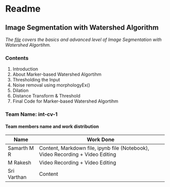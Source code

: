 # **Readme**

## **Image Segmentation with Watershed Algorithm**

_The [file](https://github.com/SamarthMR/Intern-Work/blob/main/int-cv-1/Image%20Segmentation%20with%20Watershed%20Algorithm/Image%20Segmentation%20with%20Watershed%20Algorithm.md) covers the basics and advanced level of Image Segmentation with Watershed Algortihm._

### **Contents**

1. Introduction
2. About Marker-based Watershed Algortihm
3. Thresholding the Input
4. Noise removal using morphologyEx()
5. Dilation
6. Distance Transform & Threshold
7. Final Code for Marker-based Watershed Algortihm

### **Team Name: int-cv-1**
#### **Team members name and work distribution**
| Name | Work Done |
| ------ | ------ |
| Samarth M R | Content, Markdown file, ipynb file (Notebook), Video Recording + Video Editing |
| M Rakesh | Video Recording + Video Editing |
| Sri Varthan | Content |

